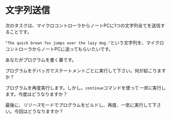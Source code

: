 <!-- # Send a string -->

# 文字列送信

<!-- The next task will be to send a whole string from the micro to your laptop. -->

次のタスクは、マイクロコントローラからノートPCに1つの文字列全てを送信することです。

<!-- 
I want you to send the string `"The quick brown fox jumps over the lazy dog."` from the micro to
your laptop.
 -->

`"The quick brown fox jumps over the lazy dog."`という文字列を、マイクロコントローラからノートPCに送ってもらいたいです。

<!-- It's your turn to write the program. -->

あなたがプログラムを書く番です。

<!-- Execute your program inside the debugger, statement by statement. What do you see? -->

プログラムをデバッガでステートメントごとに実行して下さい。何が起こりますか？

<!-- Then execute the program again but in *one go* using the `continue` command. What happens this time? -->

プログラムを再度実行します。しかし。`continue`コマンドを使って*一気に*実行します。今度はどうなりますか？

<!-- Finally, build the program in *release* mode and, again, run it one go. What happens this time? -->

最後に、*リリース*モードでプログラムをビルドし、再度、一気に実行して下さい。今回はどうなりますか？
